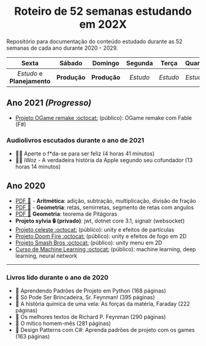 <h1 align="center">Roteiro de 52 semanas estudando em 202X</h1>

Repositório para documentação do conteúdo estudado durante as 52 semanas de cada ano durante 2020 - 2029.

| Sexta | Sábado | Domingo | Segunda | Terça | Quarta | Quinta |
|:-:|:-:|:-:|:-:|:-:|:-:|:-:|
|_Estudo_ e **Planejamento**|**Produção**|**Produção**|_Estudo_|_Estudo_|_Estudo_|_Estudo_|
## Ano 2021 _(Progresso)_

* [Projeto OGame remake :octocat:](https://sylviot.github.io/ogame-remake/dist/index.html) (público)</strong>: OGame remake com Fable (F#)

### Audiolivros escutados durante o ano de 2021
- :musical_note::book: Aperte o f*da-se para ser feliz (4 horas 41 minutos)
- :musical_note::book: iWoz - A verdadeira história da Apple segundo seu cofundador (13 horas 14 minutos)

## Ano 2020

* [PDF :memo:](./week-1/week-1.pdf) - <strong>Aritmética</strong>: adição, subtração, multiplicação, divisão de fração
* [PDF :memo:](./week-3/week-3.pdf) - <strong>Geometria</strong>: retas, semirretas, segmento de retas com angulos
* [PDF :memo:](./week-4/week-4.pdf) <strong>Geometria</strong>: teorema de Pitágoras
* <strong>Projeto sylvia :lock: (privado)</strong>:  jwt, dotnet core 3.1, signalr (websocket)
* [Projeto celeste :octocat:](https://sylviot.github.io/game-study/CelesteMovement/Build/index.html) (público)</strong>: unity e efeitos de partículas
* [Projeto Doom Fire :octocat:](https://sylviot.github.io/game-study/DoomFire2D/Build/index.html) (público)</strong>: unity e efeitos de fogo em 2D
* [Projeto Smash Bros :octocat:](https://sylviot.github.io/game-study/SmashBrosMenu/Build/index.html) (público)</strong>: unity menu em 2D
* [Curso de Machine Learning :octocat:](https://github.com/sylviot/machine-learning-courses) (público)</strong>: machine learning, deep learning, neural network
----
### Livros lido durante o ano de 2020
- :book: Aprendendo Padrões de Projeto em Python (168 páginas)
- :book: Só Pode Ser Brincadeira, Sr. Feynman! (395 páginas)
- :book: A história química de uma vela: As forças da matéria, Faraday (222 páginas)
- :book: Os melhores textos de Richard P. Feynman (290 páginas)
- :book: O mítico homem-mês (281 páginas)
- :book: Design Patterns com C#: Aprenda padrões de projeto com os games (163 páginas)
